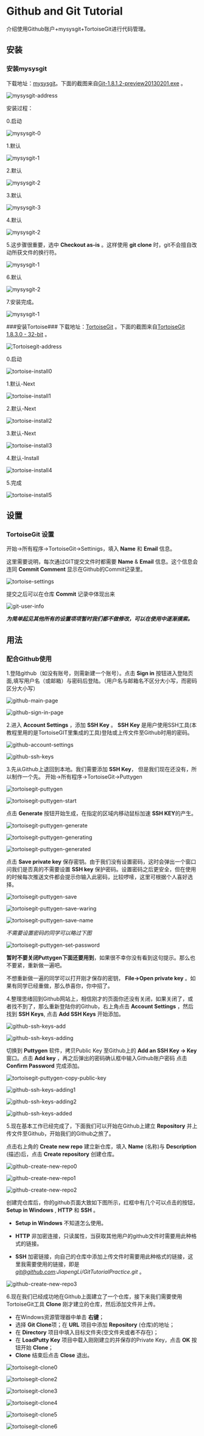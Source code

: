 # Github and Git Tutorial #
介绍使用Github账户+mysysgit+TortoiseGit进行代码管理。

## 安装 ##

### 安装mysysgit ###

下载地址：[mysysgit](http://code.google.com/p/msysgit/downloads/list?q=full+installer+official+git)。下面的截图来自[Git-1.8.1.2-preview20130201.exe](http://code.google.com/p/msysgit/downloads/detail?name=Git-1.8.1.2-preview20130201.exe&can=2&q=full+installer+official+git) 。

![mysysgit-address](./image/mysysgit_download_url.jpg)

安装过程：

0.启动

![mysysgit-0](./image/mysysgit_install0.jpg)

1.默认

![mysysgit-1](./image/mysysgit_install1.jpg)

2.默认

![mysysgit-2](./image/mysysgit_install2.jpg)

3.默认

![mysysgit-3](./image/mysysgit_install3.jpg)

4.默认

![mysysgit-2](./image/mysysgit_install4.jpg)

5.这步骤很重要，选中 **Checkout as-is** 。这样使用 **git clone** 时，git不会擅自改动所获文件的换行符。

![mysysgit-1](./image/mysysgit_install5.jpg)

6.默认

![mysysgit-2](./image/mysysgit_install6.jpg)

7.安装完成。

![mysysgit-1](./image/mysysgit_install7.jpg)

###安装Tortoise###
下载地址：[TortoiseGit](http://code.google.com/p/tortoisegit/wiki/Download?tm=2) 。下面的截图来自[TortoiseGit 1.8.3.0 - 32-bit](http://tortoisegit.googlecode.com/files/TortoiseGit-1.8.3.0-32bit.msi) 。

![Tortoisegit-address](./image/tortoisegit_download_url.jpg)

0.启动

![tortoise-install0](./image/tortoisegit_install0.jpg)

1.默认-Next

![tortoise-install1](./image/tortoisegit_install1.jpg)

2.默认-Next

![tortoise-install2](./image/tortoisegit_install2.jpg)

3.默认-Next

![tortoise-install3](./image/tortoisegit_install3.jpg)

4.默认-Install

![tortoise-install4](./image/tortoisegit_install4.jpg)

5.完成

![tortoise-install5](./image/tortoisegit_install5.jpg)

## 设置 ##

### TortoiseGit 设置 ###

开始->所有程序->TortoiseGit->Settinigs，填入 **Name** 和 **Email** 信息。

这里需要说明，每次通过GIT提交文件时都需要 **Name** & **Email** 信息。这个信息会连同 **Commit Comment** 显示在Github的Commit记录里。

![tortoise-settings](./image/tortoisegit_settings.jpg)

提交之后可以在仓库 **Commit** 记录中体现出来

![git-user-info](./image/git_user_name.jpg)

***为简单起见其他所有的设置项项暂时我们都不做修改，可以在使用中逐渐摸索。***

## 用法 ##

### 配合Github使用 ###

1.登陆github（如没有账号，则需新建一个账号）。点击 **Sign in** 按钮进入登陆页面,填写用户名（或邮箱）与密码后登陆。（用户名与邮箱名不区分大小写，而密码区分大小写）

![github-main-page](./image/github_main_page.jpg)

![github-sign-in-page](./image/github_sign_in_page.jpg)

2.进入 **Account Settings** ，添加 **SSH Key** 。 **SSH Key** 是用户使用SSH工具(本教程里用的是TortoiseGIT里集成的工具)登陆或上传文件至Github时用的密码。

![github-account-settings](./image/github_account_settings.jpg)

![github-ssh-keys](./image/github_ssh_keys.jpg)

3.先从Github上退回到本地。我们需要添加 **SSH Key**， 但是我们现在还没有，所以制作一个先。
开始->所有程序->TortoiseGit->Puttygen 

![tortoisegit-puttygen](./image/tortoisegit_puttygen.jpg)

![tortoisegit-puttygen-start](./image/tortoisegit_puttygen_start.jpg)

点击 **Generate** 按钮开始生成，在指定的区域内移动鼠标加速 **SSH KEY**的产生。

![tortoisegit-puttygen-generate](./image/tortoisegit_puttygen_generate.jpg)

![tortoisegit-puttygen-generating](./image/tortoisegit_puttygen_generating.jpg)

![tortoisegit-puttygen-generated](./image/tortoisegit_puttygen_generated.jpg)

点击 **Save private key** 保存密钥。由于我们没有设置密码，这时会弹出一个窗口问我们是否真的不需要设置 **SSH key** 保护密码。设置密码之后更安全，但在使用的时候每次推送文件都会提示你输入此密码，比较啰嗦，这里可根据个人喜好选择。

![tortoisegit-puttygen-save](./image/tortoisegit_puttygen_save.jpg)

![tortoisegit-puttygen-save-waring](./image/tortoisegit_puttygen_save_warning.jpg)

![tortoisegit-puttygen-save-name](./image/tortoisegit_puttygen_save_name.jpg)

*不需要设置密码的同学可以略过下图*

![tortoisegit-puttygen-set-password](./image/tortoisegit_puttygen_set_password.jpg)

 **暂时不要关闭Puttygen下面还要用到**，如果很不幸你没有看到这句提示。那么也不要紧，重新做一遍吧。

不想重新做一遍的同学可以打开刚才保存的密钥， **File->Open private key** 。如果有同学已经重做，那么恭喜你，你中招了。

4.整理思绪回到Github网站上，相信刚才的页面你还没有关闭，如果关闭了，或者找不到了，那么重新登陆你的Github，右上角点击 **Account Settings** ，然后找到 **SSH Keys**, 点击 **Add SSH Keys** 开始添加。

![github-ssh-keys-add](./image/github_ssh_keys_add.jpg)

![github-ssh-keys-adding](./image/github_ssh_keys_adding.jpg)

切换到 **Puttygen** 软件，拷贝Public Key 至Github上的 **Add an SSH Key -> Key**窗口。点击 **Add key** ，再之后弹出的密码确认框中输入Github账户密码 点击 **Confirm Password** 完成添加。

![tortoisegit-puttygen-copy-public-key](./image/tortoisegit_puttygen_copy_public_key.jpg)

![github-ssh-keys-adding1](./image/github_ssh_keys_adding1.jpg)

![github-ssh-keys-adding2](./image/github_ssh_keys_adding2.jpg)

![github-ssh-keys-added](./image/github_ssh_keys_added.jpg)

5.现在基本工作已经完成了，下面我们可以开始在Github上建立 **Repository** 并上传文件至Github，开始我们的Github之旅了。

点击右上角的 **Create new repo** 建立新仓库，填入 **Name** (名称)与 **Description** (描述)后，点击 **Create repository** 创建仓库。

![github-create-new-repo0](./image/github_create_new_repo0.jpg)

![github-create-new-repo1](./image/github_create_new_repo1.jpg)

![github-create-new-repo2](./image/github_create_new_repo2.jpg)

创建完仓库后，你的github页面大致如下图所示，红框中有几个可以点击的按钮， **Setup in Windows** , **HTTP** 和 **SSH** 。 

- **Setup in Windows** 不知道怎么使用。

- **HTTP** 非加密连接，只读属性，当获取其他用户的github文件时需要用此种格式的链接。

- **SSH** 加密链接，向自己的仓库中添加上传文件时需要用此种格式的链接，这里我需要使用的链接，即是 *git@github.com:JiapengLi/GitTutorialPractice.git* 。

![github-create-new-repo3](./image/github_create_new_repo3.jpg)

6.现在我们已经成功地在Github上面建立了一个仓库，接下来我们需要使用TortoiseGit工具 **Clone** 刚才建立的仓库，然后添加文件并上传。

- 在Windows资源管理器中单击 **右键**；
- 选择 **Git Clone**项；在 **URL** 项目中添加 **Repository** (仓库)的地址；
- 在 **Directory** 项目中填入目标文件夹(空文件夹或者不存在)；
- 在 **LoadPutty Key** 项目中载入刚刚建立的并保存的Private Key，点击 **OK** 按钮开始 **Clone**；
- **Clone** 结束后点击 **Close** 退出。

![tortoisegit-clone0](./image/tortoisegit_clone0.jpg)

![tortoisegit-clone2](./image/tortoisegit_clone2.jpg)

![tortoisegit-clone3](./image/tortoisegit_clone3.jpg)

![tortoisegit-clone4](./image/tortoisegit_clone4.jpg)

![tortoisegit-clone5](./image/tortoisegit_clone5.jpg)

![tortoisegit-clone6](./image/tortoisegit_clone6.jpg)
